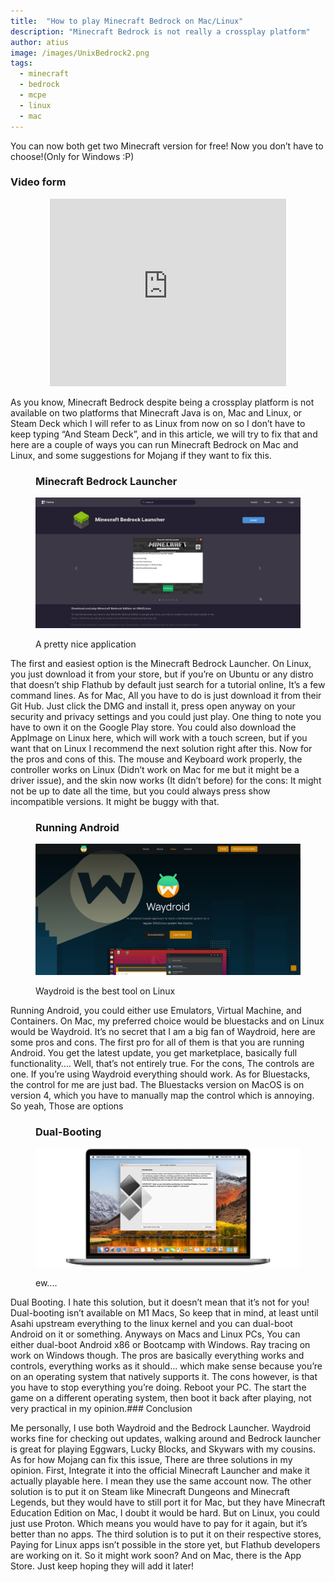 ```yaml
---
title:  "How to play Minecraft Bedrock on Mac/Linux"
description: "Minecraft Bedrock is not really a crossplay platform"
author: atius
image: /images/UnixBedrock2.png
tags:
  - minecraft
  - bedrock
  - mcpe
  - linux
  - mac
---
```


You can now both get two Minecraft version for free! Now you don’t have to choose!(Only for Windows :P)

### Video form

<p align="center"><iframe style="width:75%;height:300px;" src="https://www.youtube.com/embed/jeFiSXEC1Ps" frameborder="0" allow="accelerometer; autoplay; encrypted-media; gyroscope; picture-in-picture" allowfullscreen></iframe></p>

As you know, Minecraft Bedrock despite being a crossplay platform is not available on two platforms that Minecraft Java is on, Mac and Linux, or Steam Deck which I will refer to as Linux from now on so I don’t have to keep typing “And Steam Deck”, and in this article, we will try to fix that and here are a couple of ways you can run Minecraft Bedrock on Mac and Linux, and some suggestions for Mojang if they want to fix this.
<figure markdown="1">

### Minecraft Bedrock Launcher

![Download it on Flathub](/images/BEDROCKLAUNCHER.png)

<figcaption>A pretty nice application</figcaption>
</figure>

The first and easiest option is the Minecraft Bedrock Launcher. On Linux, you just download it from your store, but if you’re on Ubuntu or any distro that doesn’t ship Flathub by default just search for a tutorial online, It’s a few command lines. As for Mac, All you have to do is just download it from their Git Hub. Just click the DMG and install it, press open anyway on your security and privacy settings and you could just play. One thing to note you have to own it on the Google Play store. You could also download the AppImage on Linux here, which will work with a touch screen, but if you want that on Linux I recommend the next solution right after this. Now for the pros and cons of this. The mouse and Keyboard work properly, the controller works on Linux (Didn’t work on Mac for me but it might be a driver issue), and the skin now works (It didn’t before) for the cons: It might not be up to date all the time, but you could always press show incompatible versions. It might be buggy with that.

<figure class="half" markdown="1">

### Running Android

![Download it on Flathub](/images/Waydroid.png)

<figcaption>Waydroid is the best tool on Linux</figcaption>
</figure>

Running Android, you could either use Emulators, Virtual Machine, and Containers. On Mac, my preferred choice would be bluestacks and on Linux would be Waydroid. It’s no secret that I am a big fan of Waydroid, here are some pros and cons. The first pro for all of them is that you are running Android. You get the latest update, you get marketplace, basically full functionality…. Well, that’s not entirely true. For the cons, The controls are one. If you’re using Waydroid everything should work. As for Bluestacks, the control for me are just bad. The Bluestacks version on MacOS is on version 4, which you have to manually map the control which is annoying. So yeah, Those are options

<figure class="half" markdown="1">

### Dual-Booting

![ew](/images/Bootcamp.jpg)

<figcaption>ew....</figcaption>
</figure>

Dual Booting. I hate this solution, but it doesn’t mean that it’s not for you! Dual-booting isn’t available on M1 Macs, So keep that in mind, at least until Asahi upstream everything to the linux kernel and you can dual-boot Android on it or something. Anyways on Macs and Linux PCs, You can either dual-boot Android x86 or Bootcamp with Windows. Ray tracing on work on Windows though. The pros are basically everything works and controls, everything works as it should… which make sense because you’re on an operating system that natively supports it. The cons however, is that you have to stop everything you’re doing. Reboot your PC. The start the game on a different operating system, then boot it back after playing, not very practical in my opinion.### Conclusion

Me personally, I use both Waydroid and the Bedrock Launcher. Waydroid works fine for checking out updates, walking around and Bedrock launcher is great for playing Eggwars, Lucky Blocks, and Skywars with my cousins. As for how Mojang can fix this issue, There are three solutions in my opinion. First, Integrate it into the official Minecraft Launcher and make it actually playable here. I mean they use the same account now. The other solution is to put it on Steam like Minecraft Dungeons and Minecraft Legends, but they would have to still port it for Mac, but they have Minecraft Education Edition on Mac, I doubt it would be hard. But on Linux, you could just use Proton. Which means you would have to pay for it again, but it’s better than no apps. The third solution is to put it on their respective stores, Paying for Linux apps isn’t possible in the store yet, but Flathub developers are working on it. So it might work soon? And on Mac, there is the App Store. Just keep hoping they will add it later! 


<figure class="half" markdown="1">


